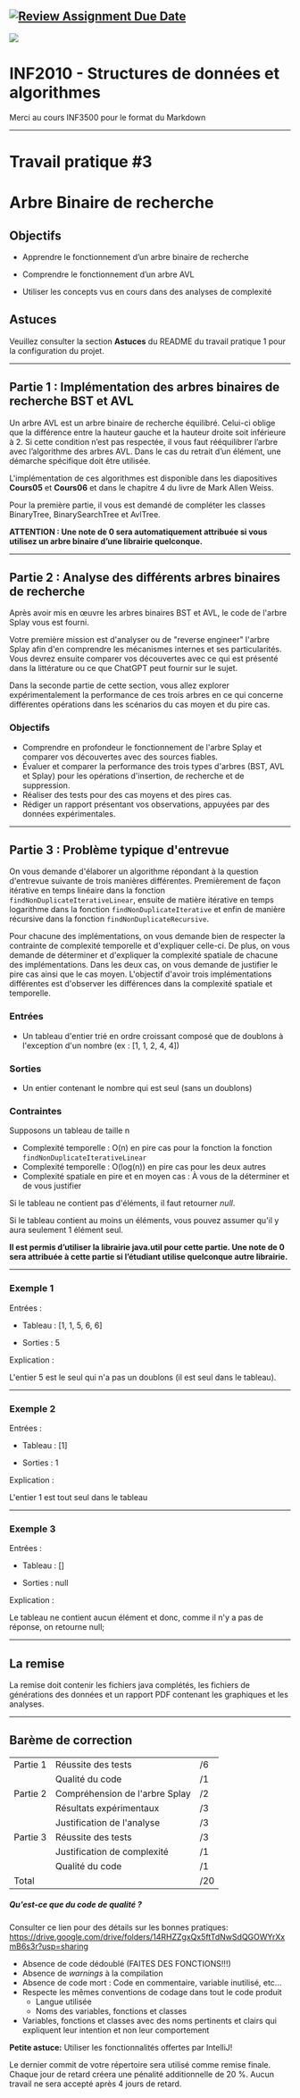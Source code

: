 [![Review Assignment Due Date](https://classroom.github.com/assets/deadline-readme-button-24ddc0f5d75046c5622901739e7c5dd533143b0c8e959d652212380cedb1ea36.svg)](https://classroom.github.com/a/aRxH_N2r)
------------------------------------------------------------------------

![](resources/logo_poly.png)
<td><h1>INF2010 - Structures de données et algorithmes</h1></td>

Merci au cours INF3500 pour le format du Markdown

------------------------------------------------------------------------

Travail pratique \#3
====================

Arbre Binaire de recherche
=============================================================

Objectifs
---------
* Apprendre le fonctionnement d’un arbre binaire de recherche

* Comprendre le fonctionnement d’un arbre AVL

* Utiliser les concepts vus en cours dans des analyses de complexité

Astuces
-------
Veuillez consulter la section **Astuces** du README du travail pratique 1 pour la configuration du projet.

------------------------------------------------------------------------

Partie 1 : Implémentation des arbres binaires de recherche BST et AVL
---------------
Un arbre AVL est un arbre binaire de recherche équilibré. Celui-ci oblige que la différence entre la hauteur gauche et la hauteur droite soit inférieure à 2. Si cette condition n’est pas respectée, il vous faut rééquilibrer l’arbre avec l’algorithme des arbres AVL. Dans le cas du retrait d’un élément, une démarche spécifique doit être utilisée.

L'implémentation de ces algorithmes est disponible dans les diapositives **Cours05** et **Cours06** et dans le chapitre 4 du livre de Mark Allen Weiss.

Pour la première partie, il vous est demandé de compléter les classes BinaryTree, BinarySearchTree et AvlTree.

**ATTENTION : Une note de 0 sera automatiquement attribuée si vous utilisez un arbre binaire d’une librairie quelconque.**

------------------------------------------------------------------------

Partie 2 : Analyse des différents arbres binaires de recherche
---------------
Après avoir mis en œuvre les arbres binaires BST et AVL, le code de l'arbre Splay vous est fourni.

Votre première mission est d'analyser ou de "reverse engineer" l'arbre Splay afin d'en comprendre les mécanismes internes et ses particularités. Vous devrez ensuite comparer vos découvertes avec ce qui est présenté dans la littérature ou ce que ChatGPT peut fournir sur le sujet.

Dans la seconde partie de cette section, vous allez explorer expérimentalement la performance de ces trois arbres en ce qui concerne différentes opérations dans les scénarios du cas moyen et du pire cas.

### Objectifs
* Comprendre en profondeur le fonctionnement de l'arbre Splay et comparer vos découvertes avec des sources fiables.
* Évaluer et comparer la performance des trois types d'arbres (BST, AVL et Splay) pour les opérations d'insertion, de recherche et de suppression.
* Réaliser des tests pour des cas moyens et des pires cas.
* Rédiger un rapport présentant vos observations, appuyées par des données expérimentales.

------------------------------------------------------------------------

Partie 3 : Problème typique d'entrevue
----------------

On vous demande d'élaborer un algorithme répondant à la question d'entrevue suivante de trois manières différentes.
Premièrement de façon itérative en temps linéaire dans la fonction `findNonDuplicateIterativeLinear`, ensuite de matière itérative en temps logarithme dans la fonction `findNonDuplicateIterative` et enfin de manière récursive dans la fonction `findNonDuplicateRecursive`.

Pour chacune des implémentations, on vous demande bien de respecter la contrainte de complexité temporelle et d'expliquer celle-ci.
De plus, on vous demande de déterminer et d'expliquer la complexité spatiale de chacune des implémentations. Dans les deux cas, on vous demande de justifier le pire cas ainsi que le cas moyen.
L'objectif d'avoir trois implémentations différentes est d'observer les différences dans la complexité spatiale et temporelle.

### Entrées
* Un tableau d'entier trié en ordre croissant composé que de doublons à l'exception d'un nombre (ex : [1, 1, 2, 4, 4])

### Sorties
* Un entier contenant le nombre qui est seul (sans un doublons)

### Contraintes
Supposons un tableau de taille n
* Complexité temporelle : O(n) en pire cas pour la fonction  la fonction `findNonDuplicateIterativeLinear`
* Complexité temporelle : O(log(n)) en pire cas pour les deux autres
* Complexité spatiale en pire et en moyen cas : À vous de la déterminer et de vous justifier

Si le tableau ne contient pas d'éléments, il faut retourner *null*.

Si le tableau contient au moins un éléments, vous pouvez assumer qu'il y aura seulement 1 élément seul.

**Il est permis d’utiliser la librairie java.util pour cette partie. Une note de 0 sera attribuée à cette partie si l’étudiant utilise quelconque autre librairie.**

------------------------------------------------------------------------

### Exemple 1
Entrées :
* Tableau : [1, 1, 5, 6, 6]

* Sorties : 5

Explication :

L'entier 5 est le seul qui n'a pas un doublons (il est seul dans le tableau).

------------------------------------------------------------------------

### Exemple 2
Entrées :
* Tableau : [1]

* Sorties : 1

Explication :

L'entier 1 est tout seul dans le tableau

------------------------------------------------------------------------

### Exemple 3
Entrées :
* Tableau : []

* Sorties : null

Explication :

Le tableau ne contient aucun élément et donc, comme il n'y a pas de réponse, on retourne null;

------------------------------------------------------------------------

La remise
---------------
La remise doit contenir les fichiers java complétés, les fichiers de générations des données et un rapport PDF contenant les graphiques et les analyses.

------------------------------------------------------------------------

Barème de correction
--------------------
||||
|-----------------|--------------------------------|-----|
| Partie 1        | Réussite des tests             | /6  |
|                 | Qualité du code                | /1  |
| Partie 2        | Compréhension de l'arbre Splay | /2  |
|                 | Résultats expérimentaux        | /3  |
|                 | Justification de l'analyse     | /3  |
| Partie 3        | Réussite des tests             | /3  |
|                 | Justification de complexité    | /1  |
|                 | Qualité du code                | /1  |
| Total           |                                | /20 |


##### Qu'est-ce que du code de qualité ?
Consulter ce lien pour des détails sur les bonnes pratiques: https://drive.google.com/drive/folders/14RHZZgxQx5ftTdNwSdQGOWYrXxmB6s3r?usp=sharing
* Absence de code dédoublé (FAITES DES FONCTIONS!!!)
* Absence de *warnings* à la compilation
* Absence de code mort : Code en commentaire, variable inutilisé, etc...
* Respecte les mêmes conventions de codage dans tout le code produit
  * Langue utilisée
  * Noms des variables, fonctions et classes
* Variables, fonctions et classes avec des noms pertinents et clairs qui expliquent leur intention et non leur comportement

**Petite astuce:** Utiliser les fonctionnalités offertes par IntelliJ!

Le dernier commit de votre répertoire sera utilisé comme remise finale. Chaque jour de retard créera une pénalité
additionnelle de 20 %. Aucun travail ne sera accepté après 4 jours de retard.


